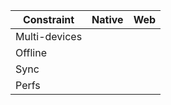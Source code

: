 <table>
    <thead>
        <tr>
            <th>Constraint</th>
            <th style="text-align:center">Native</th>
            <th style="text-align:center">Web</th>
        </tr>
    </thead>
    <tbody>
    <tr>
        <td>Multi-devices</td>
        <td style="text-align:center"><i class="mdi mdi-check" /></td>
        <td><i class="mdi mdi-close" /></td>
        </tr>
    <tr>
        <td>Offline</td>
        <td style="text-align:center"><i class="mdi mdi-close" /></td>
        <td><i class="mdi mdi-check" /></td>
    </tr>
    <tr>
        <td>Sync</td>
        <td style="text-align:center"><i class="mdi mdi-close" /></td>
        <td><i class="mdi mdi-check" /></td>
    </tr>
    <tr>
        <td>Perfs</td>
        <td style="text-align:center"><i class="mdi mdi-close" /></td>
        <td><i class="mdi mdi-check" /></td>
    </tr>
    </tbody>
</table>